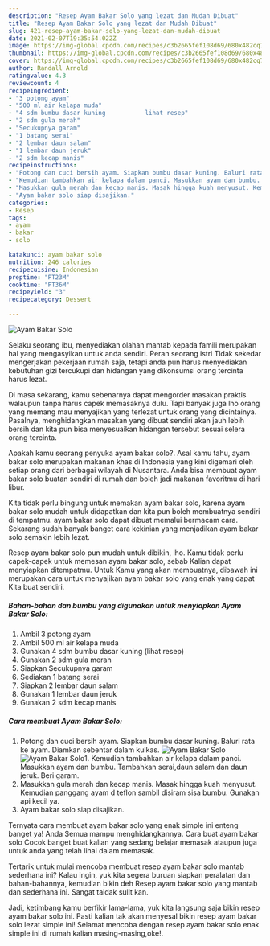 ```yaml
---
description: "Resep Ayam Bakar Solo yang lezat dan Mudah Dibuat"
title: "Resep Ayam Bakar Solo yang lezat dan Mudah Dibuat"
slug: 421-resep-ayam-bakar-solo-yang-lezat-dan-mudah-dibuat
date: 2021-02-07T19:35:54.022Z
image: https://img-global.cpcdn.com/recipes/c3b2665fef108d69/680x482cq70/ayam-bakar-solo-foto-resep-utama.jpg
thumbnail: https://img-global.cpcdn.com/recipes/c3b2665fef108d69/680x482cq70/ayam-bakar-solo-foto-resep-utama.jpg
cover: https://img-global.cpcdn.com/recipes/c3b2665fef108d69/680x482cq70/ayam-bakar-solo-foto-resep-utama.jpg
author: Randall Arnold
ratingvalue: 4.3
reviewcount: 4
recipeingredient:
- "3 potong ayam"
- "500 ml air kelapa muda"
- "4 sdm bumbu dasar kuning           lihat resep"
- "2 sdm gula merah"
- "Secukupnya garam"
- "1 batang serai"
- "2 lembar daun salam"
- "1 lembar daun jeruk"
- "2 sdm kecap manis"
recipeinstructions:
- "Potong dan cuci bersih ayam. Siapkan bumbu dasar kuning. Baluri rata ke ayam. Diamkan sebentar dalam kulkas."
- "Kemudian tambahkan air kelapa dalam panci. Masukkan ayam dan bumbu. Tambahkan serai,daun salam dan daun jeruk. Beri garam."
- "Masukkan gula merah dan kecap manis. Masak hingga kuah menyusut. Kemudian panggang ayam d teflon sambil disiram sisa bumbu. Gunakan api kecil ya."
- "Ayam bakar solo siap disajikan."
categories:
- Resep
tags:
- ayam
- bakar
- solo

katakunci: ayam bakar solo 
nutrition: 246 calories
recipecuisine: Indonesian
preptime: "PT23M"
cooktime: "PT36M"
recipeyield: "3"
recipecategory: Dessert

---
```



![Ayam Bakar Solo](https://img-global.cpcdn.com/recipes/c3b2665fef108d69/680x482cq70/ayam-bakar-solo-foto-resep-utama.jpg)

Selaku seorang ibu, menyediakan olahan mantab kepada famili merupakan hal yang mengasyikan untuk anda sendiri. Peran seorang istri Tidak sekedar mengerjakan pekerjaan rumah saja, tetapi anda pun harus menyediakan kebutuhan gizi tercukupi dan hidangan yang dikonsumsi orang tercinta harus lezat.

Di masa  sekarang, kamu sebenarnya dapat mengorder masakan praktis walaupun tanpa harus capek memasaknya dulu. Tapi banyak juga lho orang yang memang mau menyajikan yang terlezat untuk orang yang dicintainya. Pasalnya, menghidangkan masakan yang dibuat sendiri akan jauh lebih bersih dan kita pun bisa menyesuaikan hidangan tersebut sesuai selera orang tercinta. 



Apakah kamu seorang penyuka ayam bakar solo?. Asal kamu tahu, ayam bakar solo merupakan makanan khas di Indonesia yang kini digemari oleh setiap orang dari berbagai wilayah di Nusantara. Anda bisa membuat ayam bakar solo buatan sendiri di rumah dan boleh jadi makanan favoritmu di hari libur.

Kita tidak perlu bingung untuk memakan ayam bakar solo, karena ayam bakar solo mudah untuk didapatkan dan kita pun boleh membuatnya sendiri di tempatmu. ayam bakar solo dapat dibuat memalui bermacam cara. Sekarang sudah banyak banget cara kekinian yang menjadikan ayam bakar solo semakin lebih lezat.

Resep ayam bakar solo pun mudah untuk dibikin, lho. Kamu tidak perlu capek-capek untuk memesan ayam bakar solo, sebab Kalian dapat menyiapkan ditempatmu. Untuk Kamu yang akan membuatnya, dibawah ini merupakan cara untuk menyajikan ayam bakar solo yang enak yang dapat Kita buat sendiri.

<!--inarticleads1-->

##### Bahan-bahan dan bumbu yang digunakan untuk menyiapkan Ayam Bakar Solo:

1. Ambil 3 potong ayam
1. Ambil 500 ml air kelapa muda
1. Gunakan 4 sdm bumbu dasar kuning           (lihat resep)
1. Gunakan 2 sdm gula merah
1. Siapkan Secukupnya garam
1. Sediakan 1 batang serai
1. Siapkan 2 lembar daun salam
1. Gunakan 1 lembar daun jeruk
1. Gunakan 2 sdm kecap manis




<!--inarticleads2-->

##### Cara membuat Ayam Bakar Solo:

1. Potong dan cuci bersih ayam. Siapkan bumbu dasar kuning. Baluri rata ke ayam. Diamkan sebentar dalam kulkas.
<img src="https://img-global.cpcdn.com/steps/a24c5cb45575b525/160x128cq70/ayam-bakar-solo-langkah-memasak-1-foto.jpg" alt="Ayam Bakar Solo"><img src="https://img-global.cpcdn.com/steps/69fd75a0e337c010/160x128cq70/ayam-bakar-solo-langkah-memasak-1-foto.jpg" alt="Ayam Bakar Solo">1. Kemudian tambahkan air kelapa dalam panci. Masukkan ayam dan bumbu. Tambahkan serai,daun salam dan daun jeruk. Beri garam.
1. Masukkan gula merah dan kecap manis. Masak hingga kuah menyusut. Kemudian panggang ayam d teflon sambil disiram sisa bumbu. Gunakan api kecil ya.
1. Ayam bakar solo siap disajikan.




Ternyata cara membuat ayam bakar solo yang enak simple ini enteng banget ya! Anda Semua mampu menghidangkannya. Cara buat ayam bakar solo Cocok banget buat kalian yang sedang belajar memasak ataupun juga untuk anda yang telah lihai dalam memasak.

Tertarik untuk mulai mencoba membuat resep ayam bakar solo mantab sederhana ini? Kalau ingin, yuk kita segera buruan siapkan peralatan dan bahan-bahannya, kemudian bikin deh Resep ayam bakar solo yang mantab dan sederhana ini. Sangat taidak sulit kan. 

Jadi, ketimbang kamu berfikir lama-lama, yuk kita langsung saja bikin resep ayam bakar solo ini. Pasti kalian tak akan menyesal bikin resep ayam bakar solo lezat simple ini! Selamat mencoba dengan resep ayam bakar solo enak simple ini di rumah kalian masing-masing,oke!.

